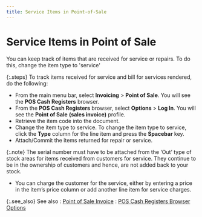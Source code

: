 ```yaml
---
title: Service Items in Point-of-Sale
---
```


# Service Items in Point of Sale 


You can keep track of items that are received for service or repairs.  To do this, change the item type to 'service'


{:.steps}
To track items received for service and bill  for services rendered, do the following:

- From the main  menu bar, select **Invoicing** >  **Point of Sale**. You will see the  **POS Cash Registers** browser.
- From the **POS Cash Registers** browser, select **Options** > **Log 
 In**. You will see the **Point of 
 Sale** **(sales invoice)** profile.
- Retrieve the  item code into the document.
- Change the  item type to service. To change the item type to service, click the **Type** column for the line item and press  the **Spacebar** key.
- Attach/Commit  the items returned for repair or service.



{:.note}
The serial number must have to be attached from the  ‘Out’ type of stock areas for items received from customers for service.  They continue to be in the ownership of customers and hence, are not added  back to your stock.

- You can charge  the customer for the service, either by entering a price in the item’s  price column or add another line item for service charges.



{:.see_also}
See also
: [Point of Sale  Invoice]({{site.pos_baseurl}}/misc/point_of_sale_invoicing.html)
: [POS  Cash Registers Browser Options]({{site.pos_baseurl}}/pos-trans/create-pos-doc/pos-cash-registers-browser/options/pos_cash_registers_browser_options.html)

